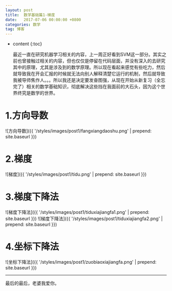 ```yaml
---
layout: post
title:  数学基础篇1-梯度
date:   2017-07-06 00:00:00 +0800
categories: 数学
tag: 博客
---
```


* content
{:toc}


    最近一直在研究机器学习相关的内容，上一周正好看到SVM这一部分。其实之前也曾接触过相关的内容，但也仅仅是停留在代码层面，并没有深入的去研究其中的原理，尤其是涉及到的数学原理。所以现在看起来感觉有些吃力，然后就导致我在开会汇报的时候就无法向别人解释清楚它运行的机制，然后就导致我被导师焦作人。。。所以我还是决定要发奋图强，从现在开始从新复习（全忘完了）相关的数学基础知识，彻底解决这些挡在我面前的大石头，因为这个世界终究是数学的世界。

1.方向导数
==================================== 


![方向导数]({{ '/styles/images/post1/fangxiangdaoshu.png' | prepend: site.baseurl }})

2.梯度
====================================


![梯度]({{ '/styles/images/post1/tidu.png' | prepend: site.baseurl }})

3.梯度下降法
====================================


![梯度下降法]({{ '/styles/images/post1/tiduxiajiangfa1.png' | prepend: site.baseurl }})
![梯度下降法]({{ '/styles/images/post1/tiduxiajiangfa2.png' | prepend: site.baseurl }})

4.坐标下降法
====================================

![坐标下降法]({{ '/styles/images/post1/zuobiaoxiajiangfa.png' | prepend: site.baseurl }})


<hr>
​最后的最后，老婆我爱你。








